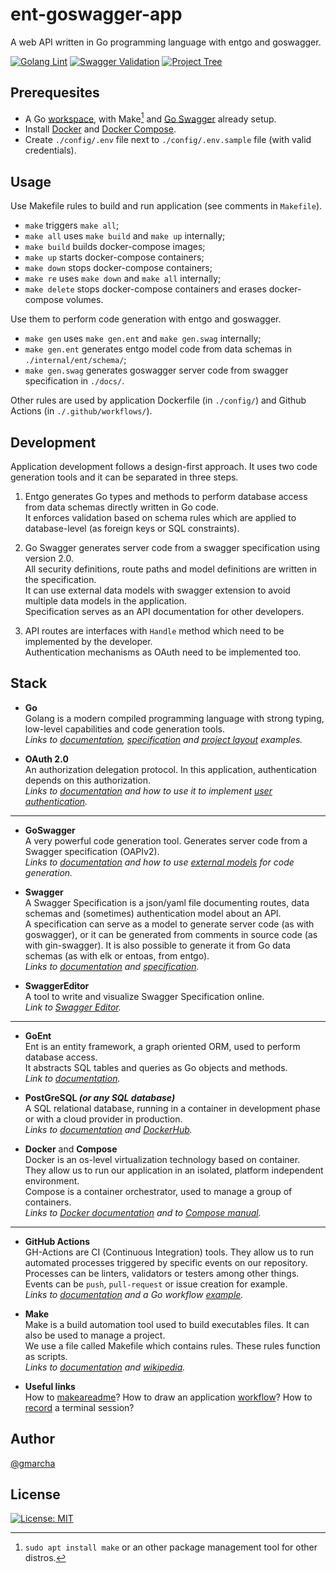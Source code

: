 # ent-goswagger-app

A web API written in Go programming language with entgo and goswagger.

[![Golang Lint](https://github.com/gmarcha/ent-goswagger-app/actions/workflows/golangci-lint.yaml/badge.svg)](https://github.com/gmarcha/ent-goswagger-app/actions/workflows/golangci-lint.yaml)
[![Swagger Validation](https://github.com/gmarcha/ent-goswagger-app/actions/workflows/swaggerci-validate.yaml/badge.svg)](https://github.com/gmarcha/ent-goswagger-app/actions/workflows/swaggerci-validate.yaml)
[![Project Tree](https://github.com/gmarcha/ent-goswagger-app/actions/workflows/treeci.yaml/badge.svg)](https://github.com/gmarcha/ent-goswagger-app/actions/workflows/treeci.yaml)

## Prerequesites

- A Go [workspace](https://go.dev/doc/gopath_code), with Make[^1] and [Go Swagger](https://goswagger.io/install.html) already setup.
- Install [Docker](https://docs.docker.com/get-docker/) and [Docker Compose](https://docs.docker.com/compose/install/).
- Create `./config/.env` file next to `./config/.env.sample` file (with valid credentials).

## Usage

Use Makefile rules to build and run application (see comments in `Makefile`).

- `make` triggers `make all`;
- `make all` uses `make build` and `make up` internally;
- `make build` builds docker-compose images;
- `make up` starts docker-compose containers;
- `make down` stops docker-compose containers;
- `make re` uses `make down` and `make all` internally;
- `make delete` stops docker-compose containers and erases docker-compose volumes.

Use them to perform code generation with entgo and goswagger.
 
- `make gen` uses `make gen.ent` and `make gen.swag` internally;
- `make gen.ent` generates entgo model code from data schemas in `./internal/ent/schema/`;
- `make gen.swag` generates goswagger server code from swagger specification in `./docs/`.

Other rules are used by application Dockerfile (in `./config/`) and Github Actions (in `./.github/workflows/`).

## Development

Application development follows a design-first approach. It uses two code generation tools and it can be separated in three steps.

1. Entgo generates Go types and methods to perform database access from data schemas directly written in Go code.\
   It enforces validation based on schema rules which are applied to database-level (as foreign keys or SQL constraints).

2. Go Swagger generates server code from a swagger specification using version 2.0.\
   All security definitions, route paths and model definitions are written in the specification.\
   It can use external data models with swagger extension to avoid multiple data models in the application.\
   Specification serves as an API documentation for other developers.
   
3. API routes are interfaces with `Handle` method which need to be implemented by the developer.\
   Authentication mechanisms as OAuth need to be implemented too.

## Stack

- **Go**\
  Golang is a modern compiled programming language with strong typing, low-level capabilities and code generation tools.\
  *Links to [documentation](https://go.dev/doc/), [specification](https://go.dev/ref/spec) and [project layout](https://github.com/golang-standards/project-layout) examples.*

- **OAuth 2.0**\
  An authorization delegation protocol. In this application, authentication depends on this authorization.\
  *Links to [documentation](https://oauth.net/2/) and how to use it to implement [user authentication](https://oauth.net/articles/authentication/).*

---

- **GoSwagger**\
  A very powerful code generation tool. Generates server code from a Swagger specification (OAPIv2).\
  *Links to [documentation](https://goswagger.io/) and how to use [external models](https://goswagger.io/use/models/schemas.html#external-types) for code generation.*
  
- **Swagger**\
  A Swagger Specification is a json/yaml file documenting routes, data schemas and (sometimes) authentication model about an API.\
  A specification can serve as a model to generate server code (as with goswagger), or it can be generated from comments in source code (as with gin-swagger). It is also possible to generate it from Go data schemas (as with elk or entoas, from entgo).\
  *Links to [documentation](https://swagger.io/docs/specification/2-0/basic-structure/) and [specification](https://swagger.io/specification/v2/).*
  
- **SwaggerEditor**\
  A tool to write and visualize Swagger Specification online.\
  *Link to [Swagger Editor](https://editor.swagger.io/).*

---

- **GoEnt**\
  Ent is an entity framework, a graph oriented ORM, used to perform database access.\
  It abstracts SQL tables and queries as Go objects and methods.\
  *Link to [documentation](https://entgo.io/docs/getting-started/).*

- **PostGreSQL _(or any SQL database)_**\
  A SQL relational database, running in a container in development phase or with a cloud provider in production.\
  *Links to [documentation](https://www.postgresql.org/docs/14/index.html) and [DockerHub](https://hub.docker.com/_/postgres).*
  
 - **Docker** and **Compose**\
  Docker is an os-level virtualization technology based on container.\
  They allow us to run our application in an isolated, platform independent environment.\
  Compose is a container orchestrator, used to manage a group of containers.\
  *Links to [Docker documentation](https://docs.docker.com/get-started/overview/) and to [Compose manual](https://docs.docker.com/compose/).*
  
---
  
- **GitHub Actions**\
  GH-Actions are CI (Continuous Integration) tools. They allow us to run automated processes triggered by specific events on our repository.\
  Processes can be linters, validators or testers among other things.\
  Events can be `push`, `pull-request` or issue creation for example.\
  *Links to [documentation](https://docs.github.com/en/actions/using-workflows/workflow-syntax-for-github-actions) and a Go workflow [example](https://medium.com/swlh/setting-up-github-actions-for-go-project-ea84f4ed3a40).*

- **Make**\
  Make is a build automation tool used to build executables files. It can also be used to manage a project.\
  We use a file called Makefile which contains rules. These rules function as scripts.\
  *Links to [documentation](https://www.gnu.org/software/make/manual/make.html) and [wikipedia](https://en.wikipedia.org/wiki/Make_(software)).*

- **Useful links**\
  How to [makeareadme](https://www.makeareadme.com/)? How to draw an application [workflow](https://asciiflow.com/#/)? How to [record](https://asciinema.org/) a terminal session?

## Author

[@gmarcha](https://github.com/gmarcha)

## License

[![License: MIT](https://img.shields.io/badge/License-MIT-yellow.svg)](https://opensource.org/licenses/MIT)

[^1]: `sudo apt install make` or an other package management tool for other distros.

